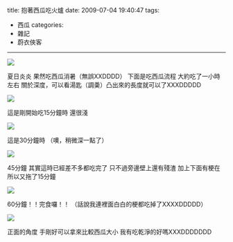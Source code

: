 title: 抱著西瓜吃火爐
date: 2009-07-04 19:40:47
tags:
- 西瓜
categories:
- 雜記
- 蔚衣俠客
---

![](/blog/img/20090704-194047/20090704-194047-1.bmp)

夏日炎炎
果然吃西瓜消暑（無誤XXDDDD）
下面是吃西瓜流程
大約吃了一小時左右
關於深度，可以看湯匙（調羮）凸出來的長度就可以了XXXDDDDD

<!-- more -->

![](/blog/img/20090704-194047/20090704-194047-2.jpg)

這是剛開始吃15分鐘時
還很淺

![](/blog/img/20090704-194047/20090704-194047-3.jpg)

這是30分鐘時
（噢，稍微深一點了）

![](/blog/img/20090704-194047/20090704-194047-4.jpg)

45分鐘
其實這時已經差不多都吃完了
只不過旁邊壁上還有殘渣
加上下面有梗在
所以又拖了15分鐘

![](/blog/img/20090704-194047/20090704-194047-5.jpg)

60分鐘！！完食囉！！
（話說我連裡面白白的梗都吃掉了XXXXDDDDD）

![](/blog/img/20090704-194047/20090704-194047-6.jpg)

正面的角度
手剛好可以拿來比較西瓜大小
我有吃乾淨的好嗎XXXDDDDDDD